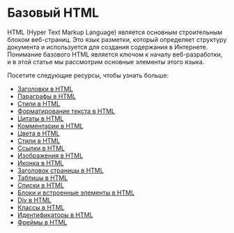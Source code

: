 # Базовый HTML

HTML (Hyper Text Markup Language) является основным строительным блоком веб-страниц. Это язык разметки, который определяет структуру документа и используется для создания содержания в Интернете. Понимание базового HTML является ключом к началу веб-разработки, и в этой статье мы рассмотрим основные элементы этого языка.

Посетите следующие ресурсы, чтобы узнать больше:
- [Заголовки в HTML](2.1%20HTML%20Headings/README.md)
- [Параграфы в HTML](2.2%20HTML%20Paragraphs/README.md)
- [Стили в HTML](2.3%20HTML%20Styles/README.md)
- [Форматирование текста в HTML](2.4%20HTML%20Text%20Formatting/README.md)
- [Цитаты в HTML](2.5%20HTML%20Quotations/README.md)
- [Комментарии в HTML](2.6%20HTML%20Comments/README.md)
- [Цвета в HTML](2.7%20HTML%20Colors/README.md)
- [Стили в HTML](2.8%20HTML%20Styles%20CSS/README.md)
- [Ссылки в HTML](2.9%20HTML%20Links/README.md)
- [Изображения в HTML](2.10%20HTML%20Images/README.md)
- [Иконка в HTML](2.11%20HTML%20Favicon/README.md)
- [Заголовок страницы в HTML](2.12%20HTML%20Page%20Title/README.md)
- [Таблицы в HTML](2.13%20HTML%20Tables/README.md)
- [Списки в HTML](2.14%20HTML%20Lists/README.md)
- [Блоки и встроенные элементы в HTML](2.15%20Block%20and%20Inline/README.md)
- [Div в HTML](2.16%20HTML%20Div/README.md)
- [Классы в HTML](2.17%20HTML%20Classes/README.md)
- [Идентификаторы в HTML](2.18%20HTML%20Id/README.md)
- [Фреймы в HTML](2.19%20HTML%20Iframes/README.md)